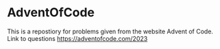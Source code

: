 # AdventOfCode
This is a repostiory for problems given from the website Advent of Code.
Link to questions https://adventofcode.com/2023
